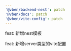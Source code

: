 ```yaml
---
'@vben/backend-nest': patch
'@vben/docs': patch
'@vben/vite-config': patch
---
```


feat: 新增nest模板

feat: 新增server类型的vite配置
